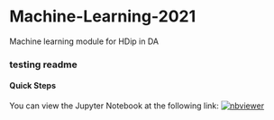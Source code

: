 # Machine-Learning-2021
Machine learning module for HDip in DA
### testing readme

#### Quick Steps
You can view the Jupyter Notebook at the following link: [![nbviewer](https://raw.githubusercontent.com/jupyter/design/master/logos/Badges/nbviewer_badge.svg)](https://nbviewer.jupyter.org/github/colmhiggs11/Machine-Learning-2021/blob/main/First%20Week.ipynb)
